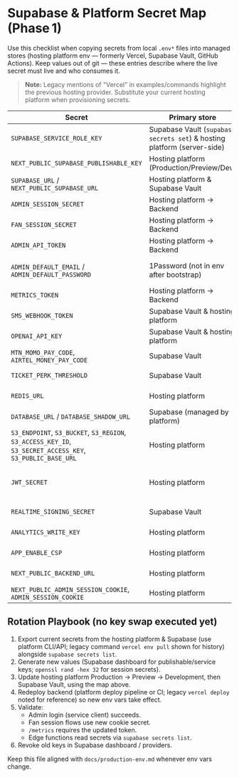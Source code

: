 # Supabase & Platform Secret Map (Phase 1)

Use this checklist when copying secrets from local `.env*` files into managed stores (hosting platform env — formerly Vercel, Supabase Vault, GitHub Actions). Keep values out of git — these entries describe where the live secret must live and who consumes it.

> **Note:** Legacy mentions of "Vercel" in examples/commands highlight the previous hosting provider. Substitute your current hosting platform when provisioning secrets.

| Secret | Primary store | Consumers | Notes |
| --- | --- | --- | --- |
| `SUPABASE_SERVICE_ROLE_KEY` | Supabase Vault (`supabase secrets set`) & hosting platform (server-side) | Backend NestJS, admin API routes, edge functions | Rotate via Supabase dashboard → API → Service key. Do **not** expose to browser bundles. |
| `NEXT_PUBLIC_SUPABASE_PUBLISHABLE_KEY` | Hosting platform (Production/Preview/Dev) | Next.js frontend, client SDKs | Safe for client exposure, but keep consistent across environments. |
| `SUPABASE_URL` / `NEXT_PUBLIC_SUPABASE_URL` | Hosting platform & Supabase Vault | Backend + frontend | Must match `https://paysnhuxngsvzdpwlosv.supabase.co`. |
| `ADMIN_SESSION_SECRET` | Hosting platform → Backend | NestJS admin session cookies | Required in prod; rotate quietly with cookie invalidation. |
| `FAN_SESSION_SECRET` | Hosting platform → Backend | NestJS fan session cookies | Required in prod. |
| `ADMIN_API_TOKEN` | Hosting platform → Backend | Protected admin API jobs (if used) | Remove if unused; otherwise document issuance. |
| `ADMIN_DEFAULT_EMAIL` / `ADMIN_DEFAULT_PASSWORD` | 1Password (not in env after bootstrap) | One-time bootstrap for admin login | After first login rotate + delete from env. |
| `METRICS_TOKEN` | Hosting platform → Backend | `/metrics` endpoint | Needed to protect Prometheus scrape.
| `SMS_WEBHOOK_TOKEN` | Supabase Vault & hosting platform | SMS ingest webhook | Keep in sync with telecom provider. |
| `OPENAI_API_KEY` | Supabase Vault & hosting platform | Onboarding agent | Replace with org-wide key; optional `OPENAI_BASE_URL`. |
| `MTN_MOMO_PAY_CODE`, `AIRTEL_MONEY_PAY_CODE` | Supabase Vault | Payments flows | Mapped in backend config. |
| `TICKET_PERK_THRESHOLD` | Supabase Vault | `issue_ticket_perk` function | Controls perk award trigger (default 50,000). |
| `REDIS_URL` | Hosting platform | Admin login rate limiter | Required to avoid in-memory fallback. |
| `DATABASE_URL` / `DATABASE_SHADOW_URL` | Supabase (managed by platform) | Prisma + backend | Prod values managed by Supabase; shadow only for CI/local. |
| `S3_ENDPOINT`, `S3_BUCKET`, `S3_REGION`, `S3_ACCESS_KEY_ID`, `S3_SECRET_ACCESS_KEY`, `S3_PUBLIC_BASE_URL` | Hosting platform | Media uploads | Skip if Supabase Storage used exclusively. |
| `JWT_SECRET` | Hosting platform | Supabase Edge Functions / Next Auth (if applicable) | Rotate alongside auth token TTL change. |
| `REALTIME_SIGNING_SECRET` | Supabase Vault | Supabase Realtime | Required when enabling channel auth. |
| `ANALYTICS_WRITE_KEY` | Hosting platform | Client telemetry | Replace placeholders before enabling analytics. |
| `APP_ENABLE_CSP` | Hosting platform | Backend Fastify Helmet | Set to `1` in prod to activate CSP. |
| `NEXT_PUBLIC_BACKEND_URL` | Hosting platform | Frontend API proxy | Must be absolute HTTPS in prod (e.g. `https://api.example.com`). |
| `NEXT_PUBLIC_ADMIN_SESSION_COOKIE`, `ADMIN_SESSION_COOKIE` | Hosting platform | Cookie naming | Optional overrides; defaults fine. |

## Rotation Playbook (no key swap executed yet)
1. Export current secrets from the hosting platform & Supabase (use platform CLI/API; legacy command `vercel env pull` shown for history) alongside `supabase secrets list`.
2. Generate new values (Supabase dashboard for publishable/service keys; `openssl rand -hex 32` for session secrets).
3. Update hosting platform Production → Preview → Development, then Supabase Vault, using the map above.
4. Redeploy backend (platform deploy pipeline or CI; legacy `vercel deploy` noted for reference) so new env vars take effect.
5. Validate:
   - Admin login (service client) succeeds.
   - Fan session flows use new cookie secret.
   - `/metrics` requires the updated token.
   - Edge functions read secrets via `supabase secrets list`.
6. Revoke old keys in Supabase dashboard / providers.

Keep this file aligned with `docs/production-env.md` whenever env vars change.
